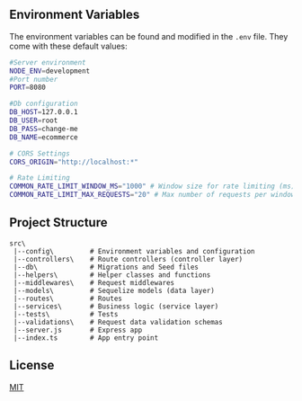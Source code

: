 ## Environment Variables

The environment variables can be found and modified in the `.env` file. They come with these default values:

```bash
#Server environment
NODE_ENV=development
#Port number
PORT=8080

#Db configuration
DB_HOST=127.0.0.1
DB_USER=root
DB_PASS=change-me
DB_NAME=ecommerce

# CORS Settings
CORS_ORIGIN="http://localhost:*"

# Rate Limiting
COMMON_RATE_LIMIT_WINDOW_MS="1000" # Window size for rate limiting (ms)
COMMON_RATE_LIMIT_MAX_REQUESTS="20" # Max number of requests per window per IP

```

## Project Structure

```
src\
 |--config\         # Environment variables and configuration
 |--controllers\    # Route controllers (controller layer)
 |--db\             # Migrations and Seed files
 |--helpers\        # Helper classes and functions
 |--middlewares\    # Request middlewares
 |--models\         # Sequelize models (data layer)
 |--routes\         # Routes
 |--services\       # Business logic (service layer)
 |--tests\    		# Tests
 |--validations\    # Request data validation schemas
 |--server.js       # Express app
 |--index.ts        # App entry point
```

## License

[MIT](LICENSE)
